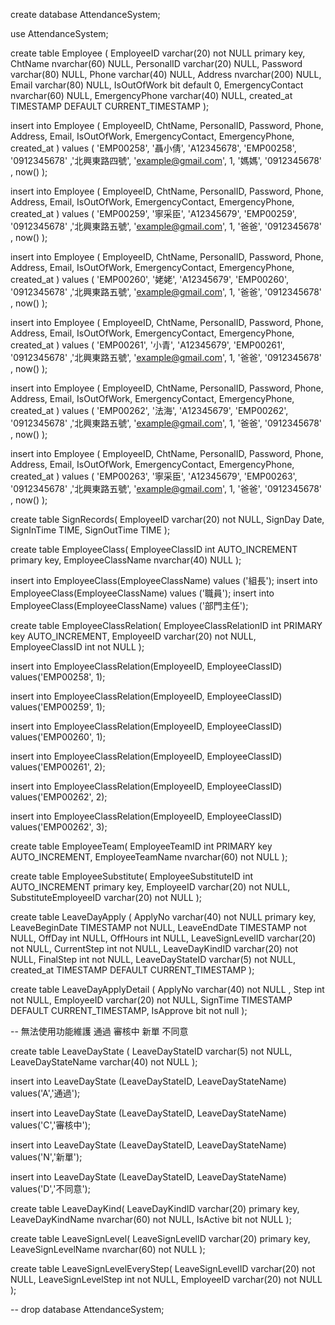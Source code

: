 create database AttendanceSystem;

use AttendanceSystem; 

create table Employee (
	EmployeeID varchar(20) not NULL primary key,
    ChtName nvarchar(60) NULL,
    PersonalID  varchar(20) NULL,
    Password varchar(80) NULL,
    Phone varchar(40) NULL,
    Address nvarchar(200) NULL,
    Email varchar(80) NULL,
    IsOutOfWork bit default 0,
    EmergencyContact nvarchar(60) NULL,
    EmergencyPhone varchar(40) NULL,
    created_at TIMESTAMP DEFAULT CURRENT_TIMESTAMP
);

insert into Employee (
    EmployeeID, ChtName, PersonalID, Password, 
    Phone, Address, Email, IsOutOfWork, 
    EmergencyContact, EmergencyPhone, created_at
) values (
    'EMP00258', '聶小倩', 'A12345678', 'EMP00258',
    '0912345678' ,'北興東路四號', 'example@gmail.com', 1,
    '媽媽', '0912345678' , now()
);

insert into Employee (
    EmployeeID, ChtName, PersonalID, Password, 
    Phone, Address, Email, IsOutOfWork, EmergencyContact, EmergencyPhone, created_at
) values (
    'EMP00259', '寧采臣', 'A12345679', 'EMP00259',
    '0912345678' ,'北興東路五號', 'example@gmail.com', 1,
    '爸爸', '0912345678' , now()
);

insert into Employee (
    EmployeeID, ChtName, PersonalID, Password, 
    Phone, Address, Email, IsOutOfWork, EmergencyContact, EmergencyPhone, created_at
) values (
    'EMP00260', '姥姥', 'A12345679', 'EMP00260',
    '0912345678' ,'北興東路五號', 'example@gmail.com', 1,
    '爸爸', '0912345678' , now()
);

insert into Employee (
    EmployeeID, ChtName, PersonalID, Password, 
    Phone, Address, Email, IsOutOfWork, EmergencyContact, EmergencyPhone, created_at
) values (
    'EMP00261', '小青', 'A12345679', 'EMP00261',
    '0912345678' ,'北興東路五號', 'example@gmail.com', 1,
    '爸爸', '0912345678' , now()
);

insert into Employee (
    EmployeeID, ChtName, PersonalID, Password, 
    Phone, Address, Email, IsOutOfWork, EmergencyContact, EmergencyPhone, created_at
) values (
    'EMP00262', '法海', 'A12345679', 'EMP00262',
    '0912345678' ,'北興東路五號', 'example@gmail.com', 1,
    '爸爸', '0912345678' , now()
);

insert into Employee (
    EmployeeID, ChtName, PersonalID, Password, 
    Phone, Address, Email, IsOutOfWork, EmergencyContact, EmergencyPhone, created_at
) values (
    'EMP00263', '寧采臣', 'A12345679', 'EMP00263',
    '0912345678' ,'北興東路五號', 'example@gmail.com', 1,
    '爸爸', '0912345678' , now()
);


create table SignRecords(
    EmployeeID varchar(20) not NULL,
    SignDay Date,
    SignInTime  TIME,
    SignOutTime TIME
);

create table EmployeeClass(
    EmployeeClassID int AUTO_INCREMENT primary key,
    EmployeeClassName nvarchar(40) NULL
);

insert into EmployeeClass(EmployeeClassName) values ('組長');
insert into EmployeeClass(EmployeeClassName) values ('職員');
insert into EmployeeClass(EmployeeClassName) values ('部門主任');

create table EmployeeClassRelation(
    EmployeeClassRelationID int PRIMARY key AUTO_INCREMENT,
    EmployeeID varchar(20) not NULL,
    EmployeeClassID int not NULL
);

insert into EmployeeClassRelation(EmployeeID, EmployeeClassID)
values('EMP00258', 1);

insert into EmployeeClassRelation(EmployeeID, EmployeeClassID)
values('EMP00259', 1);

insert into EmployeeClassRelation(EmployeeID, EmployeeClassID)
values('EMP00260', 1);

insert into EmployeeClassRelation(EmployeeID, EmployeeClassID)
values('EMP00261', 2);

insert into EmployeeClassRelation(EmployeeID, EmployeeClassID)
values('EMP00262', 2);

insert into EmployeeClassRelation(EmployeeID, EmployeeClassID)
values('EMP00262', 3);


create table EmployeeTeam(
    EmployeeTeamID int PRIMARY key AUTO_INCREMENT,
    EmployeeTeamName nvarchar(60) not NULL
);

create table EmployeeSubstitute(
    EmployeeSubstituteID int AUTO_INCREMENT primary key,
    EmployeeID varchar(20) not NULL,
    SubstituteEmployeeID varchar(20) not NULL
);


create table LeaveDayApply (
	ApplyNo varchar(40) not NULL primary key,
    LeaveBeginDate TIMESTAMP not NULL,
    LeaveEndDate TIMESTAMP not NULL,
    OffDay int NULL,
    OffHours int NULL,
    LeaveSignLevelID varchar(20) not NULL,
    CurrentStep int not NULL,
    LeaveDayKindID varchar(20) not NULL,
    FinalStep int not NULL,
    LeaveDayStateID varchar(5) not NULL,
    created_at TIMESTAMP DEFAULT CURRENT_TIMESTAMP
);

create table LeaveDayApplyDetail (
    ApplyNo varchar(40) not NULL ,
    Step int not NULL,
    EmployeeID varchar(20) not NULL,
    SignTime TIMESTAMP DEFAULT CURRENT_TIMESTAMP,
    IsApprove bit not null 
);

-- 無法使用功能維護 通過 審核中 新單 不同意

create table LeaveDayState (
    LeaveDayStateID varchar(5) not NULL,
    LeaveDayStateName varchar(40) not NULL
);

insert into LeaveDayState (LeaveDayStateID, LeaveDayStateName)
values('A','通過');

insert into LeaveDayState (LeaveDayStateID, LeaveDayStateName)
values('C','審核中');

insert into LeaveDayState (LeaveDayStateID, LeaveDayStateName)
values('N','新單');

insert into LeaveDayState (LeaveDayStateID, LeaveDayStateName)
values('D','不同意');

create table LeaveDayKind(
    LeaveDayKindID varchar(20) primary key,
    LeaveDayKindName nvarchar(60) not NULL,
    IsActive bit not NULL
);

create table LeaveSignLevel(
    LeaveSignLevelID varchar(20) primary key,
    LeaveSignLevelName nvarchar(60) not NULL
);

create table LeaveSignLevelEveryStep(
    LeaveSignLevelID varchar(20) not NULL,
    LeaveSignLevelStep int not NULL,
    EmployeeID varchar(20) not NULL
);

-- drop database AttendanceSystem;